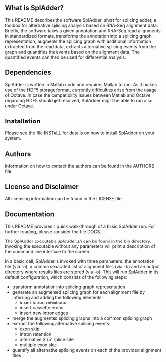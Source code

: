 What is SplAdder?
-----------------

This README describes the software SplAdder, short for splicing adder, a toolbox
for alternative splicing analysis based on RNA-Seq alignment data. Briefly, the
software takes a given annotation and RNA-Seq read alignments in standardized
formats, transforms the annotation into a splicing graph representation,
augments the splicing graph with additional information extracted from the read data,
extracts alternative splicing events from the graph and quantifies the events
based on the alignment data, The quantified events can then be used for
differential analysis.

Dependencies
------------

SplAdder is written in Matlab code and requires Matlab to run. As it makes use
of the HDF5 storage format, currently difficulties arise from the usage of
Octave. In case the compatibility issues between Matlab and Octave regarding
HDF5 should get resolved, SplAdder might be able to run also under Octave.

Installation
------------

Please see the file INSTALL for details on how to install SplAdder on your
system.

Authors
-------

Information on how to contact the authors can be found in the AUTHORS file.

License and Disclaimer
----------------------

All licensing information can be found in the LICENSE file.

Documentation
-------------

This README provides a quick walk-through of a basic SplAdder run. For further
reading, please consider the file DOCS.

The SplAdder executable *spladder.sh* can be found in the bin directory.
Invoking the executable without any parameters will print a description of the
command line interface to the screen.

In a basic call, SplAdder is invoked with three parameters: the annotation file
(via -a), a comma separated list of alignment files (via -b) and an output
directory where results files are stored (via -o). This will run SplAdder in its
default configuration, which consists of the following steps:

* transform annotation into splicing graph representation
* generate an augmented splicing graph for each alignment file by inferring and
  adding the following elements:
    - insert intron retentions
    - insert cassette exons
    - insert new intron edges
* merge the augmented splicing graphs into a common splicing graph
* extract the following alternative splicing events:
    - exon skip
    - intron retention
    - alternative 3'/5' splice site
    - multiple exon skip
* quantify all alternative splicing events on each of the provided alignment
  files
